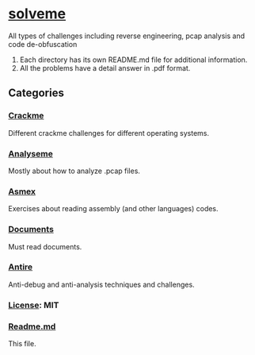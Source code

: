 # [solveme](https://github.com/filovirid/solveme)
All types of challenges including reverse engineering, pcap analysis and code de-obfuscation

1. Each directory has its own README.md file for additional information.
2. All the problems have a detail answer in .pdf format.

## Categories

### [Crackme](https://github.com/filovirid/solveme/crackme)

Different crackme challenges for different operating systems.

### [Analyseme](https://github.com/filovirid/solveme/analyseme)

Mostly about how to analyze .pcap files.

### [Asmex](https://github.com/filovirid/solveme/asmex)

Exercises about reading assembly (and other languages) codes.

### [Documents](https://github.com/filovirid/solveme/documents)

Must read documents.

### [Antire](https://github.com/filovirid/solveme/antire)

Anti-debug and anti-analysis techniques and challenges.


### [License](https://github.com/filovirid/solveme/blob/master/LICENSE): MIT

### [Readme.md](https://github.com/filovirid/solveme/blob/master/README.md)

This file.
